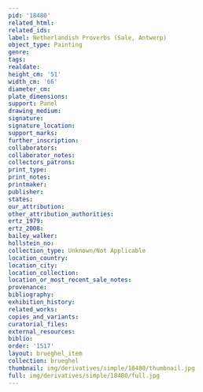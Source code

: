 ```yaml
---
pid: '18480'
related_html: 
related_ids: 
label: Netherlandish Proverbs (Sale, Antwerp)
object_type: Painting
genre: 
tags: 
realdate: 
height_cm: '51'
width_cm: '66'
diameter_cm: 
plate_dimensions: 
support: Panel
drawing_medium: 
signature: 
signature_location: 
support_marks: 
further_inscription: 
collaborators: 
collaborator_notes: 
collectors_patrons: 
print_type: 
print_notes: 
printmaker: 
publisher: 
states: 
our_attribution: 
other_attribution_authorities: 
ertz_1979: 
ertz_2008: 
bailey_walker: 
hollstein_no: 
collection_type: Unknown/Not Applicable
location_country: 
location_city: 
location_collection: 
location_or_most_recent_sale_notes: 
provenance: 
bibliography: 
exhibition_history: 
related_works: 
copies_and_variants: 
curatorial_files: 
external_resources: 
biblio: 
order: '1517'
layout: brueghel_item
collection: brueghel
thumbnail: img/derivatives/simple/18480/thumbnail.jpg
full: img/derivatives/simple/18480/full.jpg
---
```

